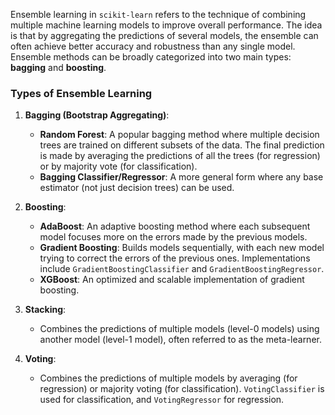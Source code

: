 Ensemble learning in `scikit-learn` refers to the technique of combining multiple machine learning models to improve overall performance. The idea is that by aggregating the predictions of several models, the ensemble can often achieve better accuracy and robustness than any single model. Ensemble methods can be broadly categorized into two main types: **bagging** and **boosting**.

### Types of Ensemble Learning

1. **Bagging (Bootstrap Aggregating)**:
   - **Random Forest**: A popular bagging method where multiple decision trees are trained on different subsets of the data. The final prediction is made by averaging the predictions of all the trees (for regression) or by majority vote (for classification).
   - **Bagging Classifier/Regressor**: A more general form where any base estimator (not just decision trees) can be used.

2. **Boosting**:
   - **AdaBoost**: An adaptive boosting method where each subsequent model focuses more on the errors made by the previous models.
   - **Gradient Boosting**: Builds models sequentially, with each new model trying to correct the errors of the previous ones. Implementations include `GradientBoostingClassifier` and `GradientBoostingRegressor`.
   - **XGBoost**: An optimized and scalable implementation of gradient boosting.

3. **Stacking**:
   - Combines the predictions of multiple models (level-0 models) using another model (level-1 model), often referred to as the meta-learner.

4. **Voting**:
   - Combines the predictions of multiple models by averaging (for regression) or majority voting (for classification). `VotingClassifier` is used for classification, and `VotingRegressor` for regression.
